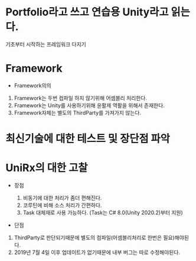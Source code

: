 # Portfolio라고 쓰고 연습용 Unity라고 읽는다.

기초부터 시작하는 프레임워크 다지기

# Framework
 - Framework의의
  1. Framework는 두번 컴파일 하지 않기위해 어셈블리 처리한다.
  2. Framework는 Unity를 사용하기위해 윤활제 역활을 위해서 존재한다.
  3. Framework자체는 별도의 ThirdParty를 가져가지 않는다.
 

# 최신기술에 대한 테스트 및 장단점 파악

# UniRx의 대한 고찰

- 장점
  1. 비동기에 대한 처리가 좀더 편해진다.
  2. 코루틴에 비해 소스 처리가 간편하다.
  3. Task 대체재로 사용 가능하다. (Task는 C# 8.0(Unity 2020.2)부터 지원)

- 단점
 1. ThirdParty로 판단되기때문에 별도의 컴파일(어셈블리처리로 한번은 필요)해야된다.
 2. 2019년 7월 4일 이후 업데이트가 없기때문에 내부 버그는 따로 수정해야된다.
 
